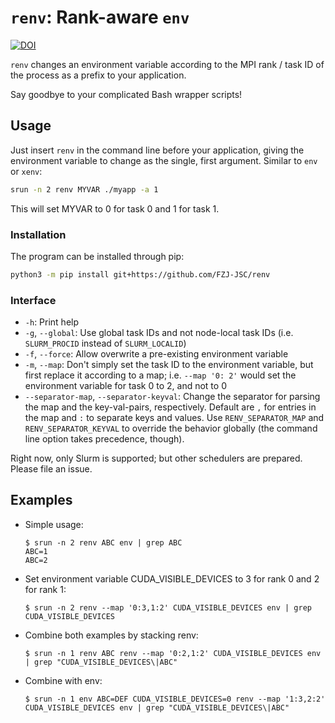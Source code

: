 # `renv`: Rank-aware `env`

[![DOI](https://zenodo.org/badge/514209943.svg)](https://zenodo.org/badge/latestdoi/514209943)

`renv` changes an environment variable according to the MPI rank / task ID of the process as a prefix to your application.

Say goodbye to your complicated Bash wrapper scripts!

## Usage

Just insert `renv` in the command line before your application, giving the environment variable to change as the single, first argument. Similar to `env` or `xenv`:

```bash
srun -n 2 renv MYVAR ./myapp -a 1
```

This will set MYVAR to 0 for task 0 and 1 for task 1.

### Installation

The program can be installed through pip:

```bash
python3 -m pip install git+https://github.com/FZJ-JSC/renv
```

### Interface

* `-h`: Print help
* `-g`, `--global`: Use global task IDs and not node-local task IDs (i.e. `SLURM_PROCID` instead of `SLURM_LOCALID`)
* `-f`, `--force`: Allow overwrite a pre-existing environment variable
* `-m`, `--map`: Don't simply set the task ID to the environment variable, but first replace it according to a map; i.e. `--map '0: 2'` would set the environment variable for task 0 to 2, and not to 0
* `--separator-map`, `--separator-keyval`: Change the separator for parsing the map and the key-val-pairs, respectively. Default are `,` for entries in the map and `:` to separate keys and values. Use `RENV_SEPARATOR_MAP` and `RENV_SEPARATOR_KEYVAL` to override the behavior globally (the command line option takes precedence, though).

Right now, only Slurm is supported; but other schedulers are prepared. Please file an issue.

## Examples

* Simple usage:
    
    ```shell
    $ srun -n 2 renv ABC env | grep ABC
    ABC=1
    ABC=2
    ```
* Set environment variable CUDA_VISIBLE_DEVICES to 3 for rank 0 and 2 for rank 1:

    ```shell
    $ srun -n 2 renv --map '0:3,1:2' CUDA_VISIBLE_DEVICES env | grep CUDA_VISIBLE_DEVICES
    ```
* Combine both examples by stacking renv:

    ```shell
    $ srun -n 1 renv ABC renv --map '0:2,1:2' CUDA_VISIBLE_DEVICES env | grep "CUDA_VISIBLE_DEVICES\|ABC"
    ```
* Combine with env:

    ```shell
    $ srun -n 1 env ABC=DEF CUDA_VISIBLE_DEVICES=0 renv --map '1:3,2:2' CUDA_VISIBLE_DEVICES env | grep "CUDA_VISIBLE_DEVICES\|ABC"
    ```
